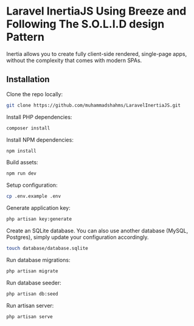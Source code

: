 # Laravel InertiaJS Using Breeze and Following The S.O.L.I.D design Pattern
Inertia allows you to create fully client-side rendered, single-page apps, without the complexity that comes with modern SPAs.
## Installation

Clone the repo locally:

```sh
git clone https://github.com/muhammadshahms/LaravelInertiaJS.git
```

Install PHP dependencies:

```sh
composer install
```

Install NPM dependencies:

```sh
npm install
```

Build assets:

```sh
npm run dev
```

Setup configuration:

```sh
cp .env.example .env
```

Generate application key:

```sh
php artisan key:generate
```

Create an SQLite database. You can also use another database (MySQL, Postgres), simply update your configuration accordingly.

```sh
touch database/database.sqlite
```

Run database migrations:

```sh
php artisan migrate
```

Run database seeder:

```sh
php artisan db:seed
```

Run artisan server:

```sh
php artisan serve
```
